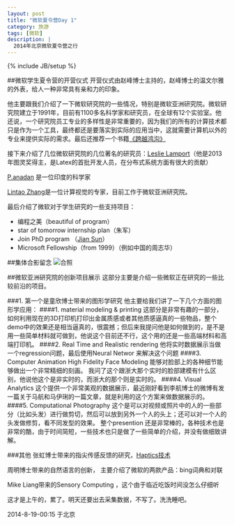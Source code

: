 ```yaml
---
layout: post
title: "微软夏令营Day 1"
category: 旅游
tags: [微软]
description: |
  2014年北京微软夏令营之行
---
```

{% include JB/setup %}

##微软学生夏令营的开营仪式
开营仪式由赵峰博士主持的，赵峰博士的温文尔雅的外表，给人一种非常具有亲和力的印象。

他主要跟我们介绍了一下微软研究院的一些情况，特别是微软亚洲研究院。微软研究院建立于1991年，目前有1100多名科学家和研究员，在全球有12个实验室。他还说，一个研究院员工专业的多样性是非常重要的，因为我们的所有的计算技术都只是作为一个工具，最终都还是要落实到实际的应用当中，这就需要计算机以外的专业来提供实际的需求。最后还推荐一个书籍[《跨越鸿沟》](http://book.douban.com/subject/3320425/)

接下来介绍了几位微软研究院的几位著名的研究员：[Leslie Lamport](http://en.wikipedia.org/wiki/Leslie_Lamport)（他是2013年图灵奖得主，是Latex的首批开发人员，在分布式系统方面有很大的贡献）

[P.anadan](http://en.wikipedia.org/wiki/P._Anandan) 是一位印度的科学家

[Lintao Zhang](http://research.microsoft.com/en-us/people/lintaoz/)是一位计算视觉的专家，目前工作于微软亚洲研究院。

最后介绍了微软对于学生研究的一些支持项目：

 - 编程之美（beautiful of program）
 - star of tomorrow internship plan（朱军）
 - Join PhD program （[Jian Sun](http://research.microsoft.com/en-us/people/jiansun/)）
 - Microsoft Fellowship（from 1999）（例如中国的周志华）

##集体合影留念
![合照](/res/images/microsoft.jpg)

##微软亚洲研究院的创新项目展示
这部分主要是介绍一些微软正在研究的一些比较前沿的项目。

###1. 第一个是童欣博士带来的图形学研究
他主要给我们讲了一下几个方面的图形学应用：
####1. material modeling & printing
这部分是非常有趣的一部分，如何利用现在的3D打印机打印出金属质感或者其他质感逼真的一些物品，整个demo中的效果还是相当逼真的，很震撼；但后来我提问他是如何做到的，是不是用一些简单材料就可做到，他说这个目前还不行，这个用的还是一些高端材料和高端打印机。
####2. Real Time and Realistic rendering
他将实时数据展示当做一个regression问题，最后使用Neural Networ 来解决这个问题
####3. Computer Animation
High Fidelity Face Modeling 能够对脸部上的各种细节能够做出一个非常精细的刻画。
我问了这个跟浙大那个实时的脸部建模有什么区别，他说他这个是非实时的，而浙大的那个则是实时的。
####4. Visual Analytics
这个提供一个非常美观的数据展示，最近刚好看到李航博士的微博有发一篇关于马航和马伊琍的一篇文章，就是利用的这个方案来做数据展示的。
####5. Computational Photography
这个是可以对视频或照片中的人的一些部分（比如头发）进行做剪切，然后可以放到另外一个人的头上；还可以对一个人的头发做修剪，看不同发型的效果。
整个presention 还是非常棒的，各种技术也是非常的酷，由于时间简短，一些技术也只是做了一些简单的介绍，并没有做细致讲解。
 
###其他
张虹博士带来的指尖传感反馈的研究，[Haptics技术](http://www.msra.cn/zh-cn/news/features/haptics.aspx)

周明博士带来的自然语言的创新，
主要介绍了微软的两款产品：bing词典和对联

Mike Liang带来的Sensory Computing ，这个由于临近吃饭时间没怎么仔细听

这才是上午的，累了。明天还要出去采集数据，不写了。洗洗睡吧。

2014-8-19-00:15 于北京
 

 
 

 

 
 
